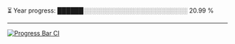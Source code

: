 
⏳ Year progress: ██████░░░░░░░░░░░░░░░░░░░░░░░░ 20.99 %

---

[![Progress Bar CI](https://github.com/thatoranzhevyy/thatoranzhevyy/actions/workflows/node.js.yml/badge.svg)](https://github.com/thatoranzhevyy/thatoranzhevyy/actions/workflows/node.js.yml)

